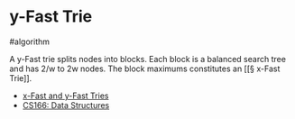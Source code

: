 # y-Fast Trie

#algorithm

A y-Fast trie splits nodes into blocks. Each block is a balanced search tree and has 2/w to 2w nodes. The block maximums constitutes an [[§ x-Fast Trie]].

* [x-Fast and y-Fast Tries](https://www.dropbox.com/s/0iujgypn9za2pog/CS166%20-%20x-Fast%20and%20y-Fast%20Tries.pdf?dl=0)
* [CS166: Data Structures](http://web.stanford.edu/class/cs166/)
